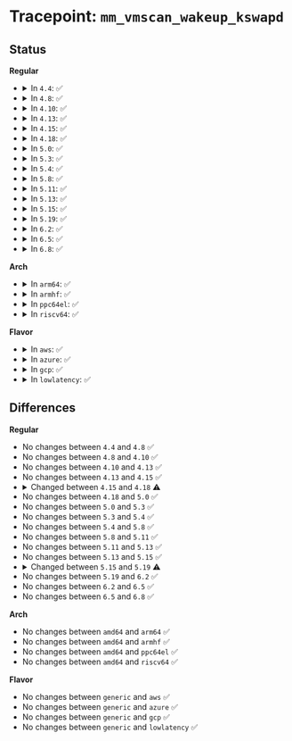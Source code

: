 # Tracepoint: <code>mm_vmscan_wakeup_kswapd</code>

## Status
<b>Regular</b>
<ul>
<li>
<details>
<summary>In <code>4.4</code>: ✅</summary>

Event:

```c
struct trace_event_raw_mm_vmscan_wakeup_kswapd {
    struct trace_entry ent;
    int nid;
    int zid;
    int order;
    char __data[0];
};
```
Function:

```c
void trace_event_raw_event_mm_vmscan_wakeup_kswapd(void *__data, int nid, int zid, int order);
```
</details>
</li>
<li>
<details>
<summary>In <code>4.8</code>: ✅</summary>

Event:

```c
struct trace_event_raw_mm_vmscan_wakeup_kswapd {
    struct trace_entry ent;
    int nid;
    int zid;
    int order;
    char __data[0];
};
```
Function:

```c
void trace_event_raw_event_mm_vmscan_wakeup_kswapd(void *__data, int nid, int zid, int order);
```
</details>
</li>
<li>
<details>
<summary>In <code>4.10</code>: ✅</summary>

Event:

```c
struct trace_event_raw_mm_vmscan_wakeup_kswapd {
    struct trace_entry ent;
    int nid;
    int zid;
    int order;
    char __data[0];
};
```
Function:

```c
void trace_event_raw_event_mm_vmscan_wakeup_kswapd(void *__data, int nid, int zid, int order);
```
</details>
</li>
<li>
<details>
<summary>In <code>4.13</code>: ✅</summary>

Event:

```c
struct trace_event_raw_mm_vmscan_wakeup_kswapd {
    struct trace_entry ent;
    int nid;
    int zid;
    int order;
    char __data[0];
};
```
Function:

```c
void trace_event_raw_event_mm_vmscan_wakeup_kswapd(void *__data, int nid, int zid, int order);
```
</details>
</li>
<li>
<details>
<summary>In <code>4.15</code>: ✅</summary>

Event:

```c
struct trace_event_raw_mm_vmscan_wakeup_kswapd {
    struct trace_entry ent;
    int nid;
    int zid;
    int order;
    char __data[0];
};
```
Function:

```c
void trace_event_raw_event_mm_vmscan_wakeup_kswapd(void *__data, int nid, int zid, int order);
```
</details>
</li>
<li>
<details>
<summary>In <code>4.18</code>: ✅</summary>

Event:

```c
struct trace_event_raw_mm_vmscan_wakeup_kswapd {
    struct trace_entry ent;
    int nid;
    int zid;
    int order;
    gfp_t gfp_flags;
    char __data[0];
};
```
Function:

```c
void trace_event_raw_event_mm_vmscan_wakeup_kswapd(void *__data, int nid, int zid, int order, gfp_t gfp_flags);
```
</details>
</li>
<li>
<details>
<summary>In <code>5.0</code>: ✅</summary>

Event:

```c
struct trace_event_raw_mm_vmscan_wakeup_kswapd {
    struct trace_entry ent;
    int nid;
    int zid;
    int order;
    gfp_t gfp_flags;
    char __data[0];
};
```
Function:

```c
void trace_event_raw_event_mm_vmscan_wakeup_kswapd(void *__data, int nid, int zid, int order, gfp_t gfp_flags);
```
</details>
</li>
<li>
<details>
<summary>In <code>5.3</code>: ✅</summary>

Event:

```c
struct trace_event_raw_mm_vmscan_wakeup_kswapd {
    struct trace_entry ent;
    int nid;
    int zid;
    int order;
    gfp_t gfp_flags;
    char __data[0];
};
```
Function:

```c
void trace_event_raw_event_mm_vmscan_wakeup_kswapd(void *__data, int nid, int zid, int order, gfp_t gfp_flags);
```
</details>
</li>
<li>
<details>
<summary>In <code>5.4</code>: ✅</summary>

Event:

```c
struct trace_event_raw_mm_vmscan_wakeup_kswapd {
    struct trace_entry ent;
    int nid;
    int zid;
    int order;
    gfp_t gfp_flags;
    char __data[0];
};
```
Function:

```c
void trace_event_raw_event_mm_vmscan_wakeup_kswapd(void *__data, int nid, int zid, int order, gfp_t gfp_flags);
```
</details>
</li>
<li>
<details>
<summary>In <code>5.8</code>: ✅</summary>

Event:

```c
struct trace_event_raw_mm_vmscan_wakeup_kswapd {
    struct trace_entry ent;
    int nid;
    int zid;
    int order;
    gfp_t gfp_flags;
    char __data[0];
};
```
Function:

```c
void trace_event_raw_event_mm_vmscan_wakeup_kswapd(void *__data, int nid, int zid, int order, gfp_t gfp_flags);
```
</details>
</li>
<li>
<details>
<summary>In <code>5.11</code>: ✅</summary>

Event:

```c
struct trace_event_raw_mm_vmscan_wakeup_kswapd {
    struct trace_entry ent;
    int nid;
    int zid;
    int order;
    gfp_t gfp_flags;
    char __data[0];
};
```
Function:

```c
void trace_event_raw_event_mm_vmscan_wakeup_kswapd(void *__data, int nid, int zid, int order, gfp_t gfp_flags);
```
</details>
</li>
<li>
<details>
<summary>In <code>5.13</code>: ✅</summary>

Event:

```c
struct trace_event_raw_mm_vmscan_wakeup_kswapd {
    struct trace_entry ent;
    int nid;
    int zid;
    int order;
    gfp_t gfp_flags;
    char __data[0];
};
```
Function:

```c
void trace_event_raw_event_mm_vmscan_wakeup_kswapd(void *__data, int nid, int zid, int order, gfp_t gfp_flags);
```
</details>
</li>
<li>
<details>
<summary>In <code>5.15</code>: ✅</summary>

Event:

```c
struct trace_event_raw_mm_vmscan_wakeup_kswapd {
    struct trace_entry ent;
    int nid;
    int zid;
    int order;
    gfp_t gfp_flags;
    char __data[0];
};
```
Function:

```c
void trace_event_raw_event_mm_vmscan_wakeup_kswapd(void *__data, int nid, int zid, int order, gfp_t gfp_flags);
```
</details>
</li>
<li>
<details>
<summary>In <code>5.19</code>: ✅</summary>

Event:

```c
struct trace_event_raw_mm_vmscan_wakeup_kswapd {
    struct trace_entry ent;
    int nid;
    int zid;
    int order;
    long unsigned int gfp_flags;
    char __data[0];
};
```
Function:

```c
void trace_event_raw_event_mm_vmscan_wakeup_kswapd(void *__data, int nid, int zid, int order, gfp_t gfp_flags);
```
</details>
</li>
<li>
<details>
<summary>In <code>6.2</code>: ✅</summary>

Event:

```c
struct trace_event_raw_mm_vmscan_wakeup_kswapd {
    struct trace_entry ent;
    int nid;
    int zid;
    int order;
    long unsigned int gfp_flags;
    char __data[0];
};
```
Function:

```c
void trace_event_raw_event_mm_vmscan_wakeup_kswapd(void *__data, int nid, int zid, int order, gfp_t gfp_flags);
```
</details>
</li>
<li>
<details>
<summary>In <code>6.5</code>: ✅</summary>

Event:

```c
struct trace_event_raw_mm_vmscan_wakeup_kswapd {
    struct trace_entry ent;
    int nid;
    int zid;
    int order;
    long unsigned int gfp_flags;
    char __data[0];
};
```
Function:

```c
void trace_event_raw_event_mm_vmscan_wakeup_kswapd(void *__data, int nid, int zid, int order, gfp_t gfp_flags);
```
</details>
</li>
<li>
<details>
<summary>In <code>6.8</code>: ✅</summary>

Event:

```c
struct trace_event_raw_mm_vmscan_wakeup_kswapd {
    struct trace_entry ent;
    int nid;
    int zid;
    int order;
    long unsigned int gfp_flags;
    char __data[0];
};
```
Function:

```c
void trace_event_raw_event_mm_vmscan_wakeup_kswapd(void *__data, int nid, int zid, int order, gfp_t gfp_flags);
```
</details>
</li>
</ul>
<b>Arch</b>
<ul>
<li>
<details>
<summary>In <code>arm64</code>: ✅</summary>

Event:

```c
struct trace_event_raw_mm_vmscan_wakeup_kswapd {
    struct trace_entry ent;
    int nid;
    int zid;
    int order;
    gfp_t gfp_flags;
    char __data[0];
};
```
Function:

```c
void trace_event_raw_event_mm_vmscan_wakeup_kswapd(void *__data, int nid, int zid, int order, gfp_t gfp_flags);
```
</details>
</li>
<li>
<details>
<summary>In <code>armhf</code>: ✅</summary>

Event:

```c
struct trace_event_raw_mm_vmscan_wakeup_kswapd {
    struct trace_entry ent;
    int nid;
    int zid;
    int order;
    gfp_t gfp_flags;
    char __data[0];
};
```
Function:

```c
void trace_event_raw_event_mm_vmscan_wakeup_kswapd(void *__data, int nid, int zid, int order, gfp_t gfp_flags);
```
</details>
</li>
<li>
<details>
<summary>In <code>ppc64el</code>: ✅</summary>

Event:

```c
struct trace_event_raw_mm_vmscan_wakeup_kswapd {
    struct trace_entry ent;
    int nid;
    int zid;
    int order;
    gfp_t gfp_flags;
    char __data[0];
};
```
Function:

```c
void trace_event_raw_event_mm_vmscan_wakeup_kswapd(void *__data, int nid, int zid, int order, gfp_t gfp_flags);
```
</details>
</li>
<li>
<details>
<summary>In <code>riscv64</code>: ✅</summary>

Event:

```c
struct trace_event_raw_mm_vmscan_wakeup_kswapd {
    struct trace_entry ent;
    int nid;
    int zid;
    int order;
    gfp_t gfp_flags;
    char __data[0];
};
```
Function:

```c
void trace_event_raw_event_mm_vmscan_wakeup_kswapd(void *__data, int nid, int zid, int order, gfp_t gfp_flags);
```
</details>
</li>
</ul>
<b>Flavor</b>
<ul>
<li>
<details>
<summary>In <code>aws</code>: ✅</summary>

Event:

```c
struct trace_event_raw_mm_vmscan_wakeup_kswapd {
    struct trace_entry ent;
    int nid;
    int zid;
    int order;
    gfp_t gfp_flags;
    char __data[0];
};
```
Function:

```c
void trace_event_raw_event_mm_vmscan_wakeup_kswapd(void *__data, int nid, int zid, int order, gfp_t gfp_flags);
```
</details>
</li>
<li>
<details>
<summary>In <code>azure</code>: ✅</summary>

Event:

```c
struct trace_event_raw_mm_vmscan_wakeup_kswapd {
    struct trace_entry ent;
    int nid;
    int zid;
    int order;
    gfp_t gfp_flags;
    char __data[0];
};
```
Function:

```c
void trace_event_raw_event_mm_vmscan_wakeup_kswapd(void *__data, int nid, int zid, int order, gfp_t gfp_flags);
```
</details>
</li>
<li>
<details>
<summary>In <code>gcp</code>: ✅</summary>

Event:

```c
struct trace_event_raw_mm_vmscan_wakeup_kswapd {
    struct trace_entry ent;
    int nid;
    int zid;
    int order;
    gfp_t gfp_flags;
    char __data[0];
};
```
Function:

```c
void trace_event_raw_event_mm_vmscan_wakeup_kswapd(void *__data, int nid, int zid, int order, gfp_t gfp_flags);
```
</details>
</li>
<li>
<details>
<summary>In <code>lowlatency</code>: ✅</summary>

Event:

```c
struct trace_event_raw_mm_vmscan_wakeup_kswapd {
    struct trace_entry ent;
    int nid;
    int zid;
    int order;
    gfp_t gfp_flags;
    char __data[0];
};
```
Function:

```c
void trace_event_raw_event_mm_vmscan_wakeup_kswapd(void *__data, int nid, int zid, int order, gfp_t gfp_flags);
```
</details>
</li>
</ul>

## Differences
<b>Regular</b>
<ul>
<li>
No changes between <code>4.4</code> and <code>4.8</code> ✅
</li>
<li>
No changes between <code>4.8</code> and <code>4.10</code> ✅
</li>
<li>
No changes between <code>4.10</code> and <code>4.13</code> ✅
</li>
<li>
No changes between <code>4.13</code> and <code>4.15</code> ✅
</li>
<li>
<details>
<summary>Changed between <code>4.15</code> and <code>4.18</code> ⚠️</summary>
<ul>
<li>
<b>Event changed. </b>
</li>
<li>
<b>Field added. </b>
<code>gfp_t gfp_flags</code>
</li>
<li>
<b>Func changed. </b>
</li>
<li>
<b>Param added. </b>
<code>gfp_t gfp_flags</code>
</li>
</ul>
</details>
</li>
<li>
No changes between <code>4.18</code> and <code>5.0</code> ✅
</li>
<li>
No changes between <code>5.0</code> and <code>5.3</code> ✅
</li>
<li>
No changes between <code>5.3</code> and <code>5.4</code> ✅
</li>
<li>
No changes between <code>5.4</code> and <code>5.8</code> ✅
</li>
<li>
No changes between <code>5.8</code> and <code>5.11</code> ✅
</li>
<li>
No changes between <code>5.11</code> and <code>5.13</code> ✅
</li>
<li>
No changes between <code>5.13</code> and <code>5.15</code> ✅
</li>
<li>
<details>
<summary>Changed between <code>5.15</code> and <code>5.19</code> ⚠️</summary>
<ul>
<li>
<b>Event changed. </b>
</li>
<li>
<b>Field type changed. </b>
<code>gfp_t gfp_flags</code> ➡️ <code>long unsigned int gfp_flags</code>
</li>
</ul>
</details>
</li>
<li>
No changes between <code>5.19</code> and <code>6.2</code> ✅
</li>
<li>
No changes between <code>6.2</code> and <code>6.5</code> ✅
</li>
<li>
No changes between <code>6.5</code> and <code>6.8</code> ✅
</li>
</ul>
<b>Arch</b>
<ul>
<li>
No changes between <code>amd64</code> and <code>arm64</code> ✅
</li>
<li>
No changes between <code>amd64</code> and <code>armhf</code> ✅
</li>
<li>
No changes between <code>amd64</code> and <code>ppc64el</code> ✅
</li>
<li>
No changes between <code>amd64</code> and <code>riscv64</code> ✅
</li>
</ul>
<b>Flavor</b>
<ul>
<li>
No changes between <code>generic</code> and <code>aws</code> ✅
</li>
<li>
No changes between <code>generic</code> and <code>azure</code> ✅
</li>
<li>
No changes between <code>generic</code> and <code>gcp</code> ✅
</li>
<li>
No changes between <code>generic</code> and <code>lowlatency</code> ✅
</li>
</ul>
